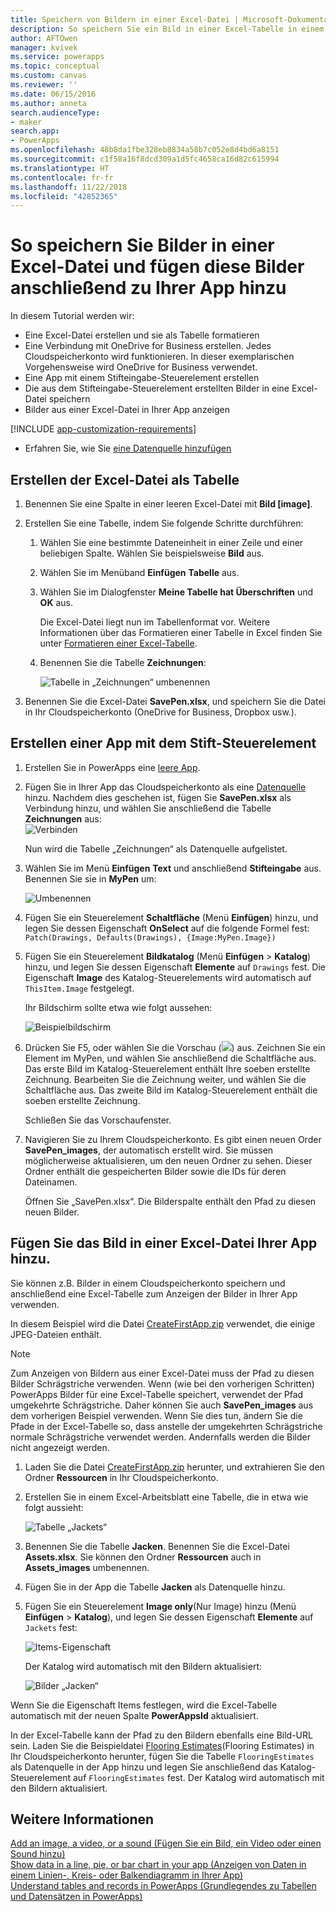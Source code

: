 ```yaml
---
title: Speichern von Bildern in einer Excel-Datei | Microsoft-Dokumentation
description: So speichern Sie ein Bild in einer Excel-Tabelle in einem Cloudspeicherkonto
author: AFTOwen
manager: kvivek
ms.service: powerapps
ms.topic: conceptual
ms.custom: canvas
ms.reviewer: ''
ms.date: 06/15/2016
ms.author: anneta
search.audienceType:
- maker
search.app:
- PowerApps
ms.openlocfilehash: 48b8da1fbe328eb8834a58b7c052e8d4bd6a8151
ms.sourcegitcommit: c1f58a16f8dcd309a1d5fc4658ca16d82c615994
ms.translationtype: HT
ms.contentlocale: fr-fr
ms.lasthandoff: 11/22/2018
ms.locfileid: "42852365"
---
```

# <a name="how-to-save-images-in-an-excel-file-and-then-add-these-images-to-your-app"></a>So speichern Sie Bilder in einer Excel-Datei und fügen diese Bilder anschließend zu Ihrer App hinzu

In diesem Tutorial werden wir:

* Eine Excel-Datei erstellen und sie als Tabelle formatieren
* Eine Verbindung mit OneDrive for Business erstellen. Jedes Cloudspeicherkonto wird funktionieren. In dieser exemplarischen Vorgehensweise wird OneDrive for Business verwendet.
* Eine App mit einem Stifteingabe-Steuerelement erstellen
* Die aus dem Stifteingabe-Steuerelement erstellten Bilder in eine Excel-Datei speichern
* Bilder aus einer Excel-Datei in Ihrer App anzeigen

[!INCLUDE [app-customization-requirements](../../includes/app-customization-requirements.md)]
* Erfahren Sie, wie Sie [eine Datenquelle hinzufügen](add-data-connection.md)

## <a name="create-the-excel-file-as-a-table"></a>Erstellen der Excel-Datei als Tabelle

1. Benennen Sie eine Spalte in einer leeren Excel-Datei mit **Bild [image]**.
2. Erstellen Sie eine Tabelle, indem Sie folgende Schritte durchführen:    
   
   1. Wählen Sie eine bestimmte Dateneinheit in einer Zeile und einer beliebigen Spalte. Wählen Sie beispielsweise **Bild** aus.
   2. Wählen Sie im Menüband **Einfügen** **Tabelle** aus.
   3. Wählen Sie im Dialogfenster **Meine Tabelle hat Überschriften** und **OK** aus.
      
      Die Excel-Datei liegt nun im Tabellenformat vor. Weitere Informationen über das Formatieren einer Tabelle in Excel finden Sie unter [Formatieren einer Excel-Tabelle](https://support.office.com/article/Format-an-Excel-table-6789619F-C889-495C-99C2-2F971C0E2370).
   4. Benennen Sie die Tabelle **Zeichnungen**:  
      
      ![Tabelle in „Zeichnungen“ umbenennen](./media/tutorial-working-with-images-in-excel/drawings-table.png)
3. Benennen Sie die Excel-Datei **SavePen.xlsx**, und speichern Sie die Datei in Ihr Cloudspeicherkonto (OneDrive for Business, Dropbox usw.).

## <a name="create-an-app-with-the-pen-control"></a>Erstellen einer App mit dem Stift-Steuerelement
1. Erstellen Sie in PowerApps eine [leere App](get-started-create-from-blank.md).
2. Fügen Sie in Ihrer App das Cloudspeicherkonto als eine [Datenquelle](add-data-connection.md) hinzu. Nachdem dies geschehen ist, fügen Sie **SavePen.xlsx** als Verbindung hinzu, und wählen Sie anschließend die Tabelle **Zeichnungen** aus:  
   ![Verbinden](./media/tutorial-working-with-images-in-excel/savepen.png)  
   
   Nun wird die Tabelle „Zeichnungen“ als Datenquelle aufgelistet.
3. Wählen Sie im Menü **Einfügen** **Text** und anschließend **Stifteingabe** aus. Benennen Sie sie in **MyPen** um:  
   
   ![Umbenennen](./media/tutorial-working-with-images-in-excel/rename-mypen.png)
4. Fügen Sie ein Steuerelement **Schaltfläche** (Menü **Einfügen**) hinzu, und legen Sie dessen Eigenschaft **OnSelect** auf die folgende Formel fest:  
   `Patch(Drawings, Defaults(Drawings), {Image:MyPen.Image})`
5. Fügen Sie ein Steuerelement **Bildkatalog** (Menü **Einfügen** > **Katalog**) hinzu, und legen Sie dessen Eigenschaft **Elemente** auf `Drawings` fest. Die Eigenschaft **Image** des Katalog-Steuerelements wird automatisch auf `ThisItem.Image` festgelegt.
   
   Ihr Bildschirm sollte etwa wie folgt aussehen:  
   
   ![Beispielbildschirm](./media/tutorial-working-with-images-in-excel/screen.png)  
6. Drücken Sie F5, oder wählen Sie die Vorschau (![](./media/tutorial-working-with-images-in-excel/preview.png)) aus. Zeichnen Sie ein Element im MyPen, und wählen Sie anschließend die Schaltfläche aus. Das erste Bild im Katalog-Steuerelement enthält Ihre soeben erstellte Zeichnung. Bearbeiten Sie die Zeichnung weiter, und wählen Sie die Schaltfläche aus. Das zweite Bild im Katalog-Steuerelement enthält die soeben erstellte Zeichnung.
   
   Schließen Sie das Vorschaufenster.
7. Navigieren Sie zu Ihrem Cloudspeicherkonto. Es gibt einen neuen Order **SavePen_images**, der automatisch erstellt wird. Sie müssen möglicherweise aktualisieren, um den neuen Ordner zu sehen. Dieser Ordner enthält die gespeicherten Bilder sowie die IDs für deren Dateinamen.
   
    Öffnen Sie „SavePen.xlsx“. Die Bilderspalte enthält den Pfad zu diesen neuen Bilder.

## <a name="add-the-image-in-an-excel-file-to-your-app"></a>Fügen Sie das Bild in einer Excel-Datei Ihrer App hinzu.
Sie können z.B. Bilder in einem Cloudspeicherkonto speichern und anschließend eine Excel-Tabelle zum Anzeigen der Bilder in Ihrer App verwenden.

In diesem Beispiel wird die Datei [CreateFirstApp.zip](http://pwrappssamples.blob.core.windows.net/samples/CreateFirstApp.zip) verwendet, die einige JPEG-Dateien enthält.

> [!NOTE]
> Zum Anzeigen von Bildern aus einer Excel-Datei muss der Pfad zu diesen Bilder Schrägstriche verwenden. Wenn (wie bei den vorherigen Schritten) PowerApps Bilder für eine Excel-Tabelle speichert, verwendet der Pfad umgekehrte Schrägstriche. Daher können Sie auch **SavePen_images** aus dem vorherigen Beispiel verwenden. Wenn Sie dies tun, ändern Sie die Pfade in der Excel-Tabelle so, dass anstelle der umgekehrten Schrägstriche normale Schrägstriche verwendet werden. Andernfalls werden die Bilder nicht angezeigt werden.  

1. Laden Sie die Datei [CreateFirstApp.zip](http://pwrappssamples.blob.core.windows.net/samples/CreateFirstApp.zip) herunter, und extrahieren Sie den Ordner **Ressourcen** in Ihr Cloudspeicherkonto.
2. Erstellen Sie in einem Excel-Arbeitsblatt eine Tabelle, die in etwa wie folgt aussieht:
   
    ![Tabelle „Jackets“](./media/tutorial-working-with-images-in-excel/jackets.png)
3. Benennen Sie die Tabelle **Jacken**. Benennen Sie die Excel-Datei **Assets.xlsx**. Sie können den Ordner **Ressourcen** auch in **Assets_images** umbenennen.
4. Fügen Sie in der App die Tabelle **Jacken** als Datenquelle hinzu.  
5. Fügen Sie ein Steuerelement **Image only**(Nur Image) hinzu (Menü **Einfügen** > **Katalog**), und legen Sie dessen Eigenschaft **Elemente** auf `Jackets` fest:  
   
    ![Items-Eigenschaft](./media/tutorial-working-with-images-in-excel/items-jackets.png)
   
    Der Katalog wird automatisch mit den Bildern aktualisiert:  
   
    ![Bilder „Jacken“](./media/tutorial-working-with-images-in-excel/images.png)

Wenn Sie die Eigenschaft Items festlegen, wird die Excel-Tabelle automatisch mit der neuen Spalte **PowerAppsId** aktualisiert.

In der Excel-Tabelle kann der Pfad zu den Bildern ebenfalls eine Bild-URL sein. Laden Sie die Beispieldatei [Flooring Estimates](http://pwrappssamples.blob.core.windows.net/samples/FlooringEstimates.xlsx)(Flooring Estimates) in Ihr Cloudspeicherkonto herunter, fügen Sie die Tabelle `FlooringEstimates` als Datenquelle in der App hinzu und legen Sie anschließend das Katalog-Steuerelement auf `FlooringEstimates` fest. Der Katalog wird automatisch mit den Bildern aktualisiert.

## <a name="learn-more"></a>Weitere Informationen
[Add an image, a video, or a sound (Fügen Sie ein Bild, ein Video oder einen Sound hinzu)](add-images-pictures-audio-video.md)  
[Show data in a line, pie, or bar chart in your app (Anzeigen von Daten in einem Linien-, Kreis- oder Balkendiagramm in Ihrer App)](use-line-pie-bar-chart.md)  
[Understand tables and records in PowerApps (Grundlegendes zu Tabellen und Datensätzen in PowerApps)](working-with-tables.md)

